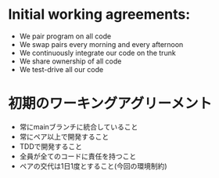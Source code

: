 # Initial working agreements:

* We pair program on all code
* We swap pairs every morning and every afternoon
* We continuously integrate our code on the trunk
* We share ownership of all code
* We test-drive all our code

# 初期のワーキングアグリーメント
* 常にmainブランチに統合していること
* 常にペア以上で開発すること
* TDDで開発すること
* 全員が全てのコードに責任を持つこと
* ペアの交代は1日1度とすること(今回の環境制約)

